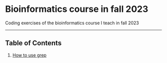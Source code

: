 # Bioinformatics course in fall 2023
Coding exercises of the bioinformatics course I teach in fall 2023

---

## Table of Contents
1. [How to use grep](https://github.com/michaelgruenstaeudl/Bioinformatics_course__Fall2023/blob/main/doc/how_to_use_grep.md)
